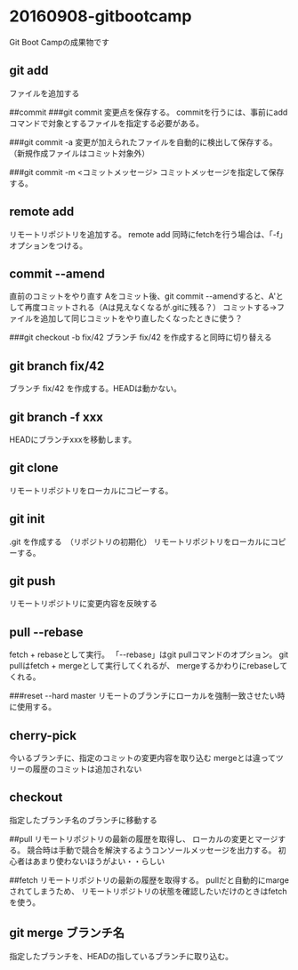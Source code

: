 # 20160908-gitbootcamp

Git Boot Campの成果物です

## git add
ファイルを追加する

##commit
###git commit
変更点を保存する。
commitを行うには、事前にaddコマンドで対象とするファイルを指定する必要がある。

###git commit -a
変更が加えられたファイルを自動的に検出して保存する。
（新規作成ファイルはコミット対象外）

###git commit -m <コミットメッセージ>
コミットメッセージを指定して保存する。

## remote add
リモートリポジトリを追加する。
remote add <name> <url>
同時にfetchを行う場合は、「-f」オプションをつける。

## commit --amend
直前のコミットをやり直す
Aをコミット後、git commit --amendすると、A'として再度コミットされる（Aは見えなくなるが.gitに残る？）
コミットする→ファイルを追加して同じコミットをやり直したくなったときに使う？

###git checkout -b fix/42
ブランチ fix/42 を作成すると同時に切り替える

## git branch fix/42
ブランチ fix/42 を作成する。HEADは動かない。

## git branch -f xxx

HEADにブランチxxxを移動します。

## git clone
リモートリポジトリをローカルにコピーする。

## git init
.git を作成する　（リポジトリの初期化）
リモートリポジトリをローカルにコピーする。

## git push
リモートリポジトリに変更内容を反映する

## pull --rebase
fetch + rebaseとして実行。
「--rebase」はgit pullコマンドのオプション。
git pullはfetch + mergeとして実行してくれるが、
mergeするかわりにrebaseしてくれる。


###reset --hard master
リモートのブランチにローカルを強制一致させたい時に使用する。

## cherry-pick
今いるブランチに、指定のコミットの変更内容を取り込む
mergeとは違ってツリーの履歴のコミットは追加されない

## checkout
指定したブランチ名のブランチに移動する

##pull
リモートリポジトリの最新の履歴を取得し、
ローカルの変更とマージする。
競合時は手動で競合を解決するようコンソールメッセージを出力する。
初心者はあまり使わないほうがよい・・らしい

##fetch
リモートリポジトリの最新の履歴を取得する。
pullだと自動的にmargeされてしまうため、
リモートリポジトリの状態を確認したいだけのときはfetchを使う。

## git merge ブランチ名
指定したブランチを、HEADの指しているブランチに取り込む。

